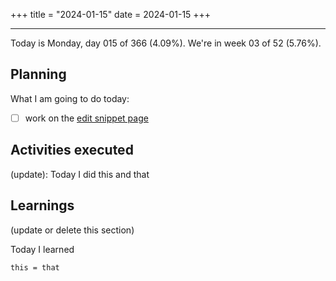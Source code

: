 +++
title = "2024-01-15"
date = 2024-01-15
+++

---

Today is Monday, day 015 of 366 (4.09%). We're in week 03 of 52 (5.76%).

## Planning

What I am going to do today:

- [ ] work on the [edit snippet page](https://github.com/OmnicodeSolutions/luisa_drf_flutter_client/blob/main/lib/edit_snippet.dart)

## Activities executed

(update): Today I did this and that

## Learnings

(update or delete this section)

Today I learned
```
this = that
```
